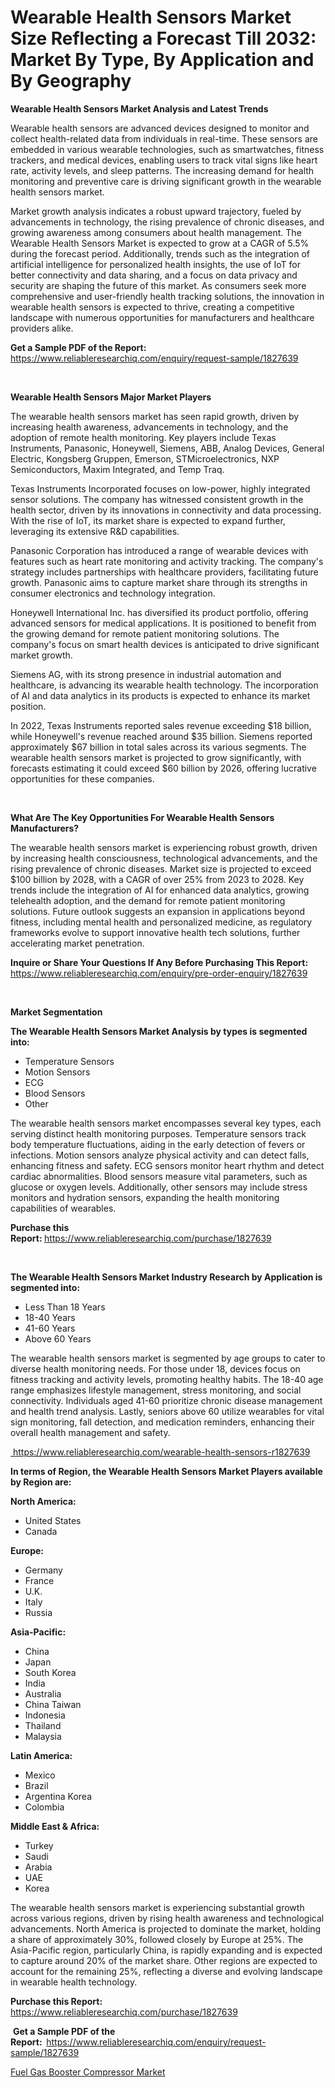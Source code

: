 <p><h1>Wearable Health Sensors Market Size Reflecting a Forecast Till 2032: Market By Type, By Application and By Geography</h1></p><p><strong>Wearable Health Sensors Market Analysis and Latest Trends</strong></p>
<p><p>Wearable health sensors are advanced devices designed to monitor and collect health-related data from individuals in real-time. These sensors are embedded in various wearable technologies, such as smartwatches, fitness trackers, and medical devices, enabling users to track vital signs like heart rate, activity levels, and sleep patterns. The increasing demand for health monitoring and preventive care is driving significant growth in the wearable health sensors market.</p><p>Market growth analysis indicates a robust upward trajectory, fueled by advancements in technology, the rising prevalence of chronic diseases, and growing awareness among consumers about health management. The Wearable Health Sensors Market is expected to grow at a CAGR of 5.5% during the forecast period. Additionally, trends such as the integration of artificial intelligence for personalized health insights, the use of IoT for better connectivity and data sharing, and a focus on data privacy and security are shaping the future of this market. As consumers seek more comprehensive and user-friendly health tracking solutions, the innovation in wearable health sensors is expected to thrive, creating a competitive landscape with numerous opportunities for manufacturers and healthcare providers alike.</p></p>
<p><strong>Get a Sample PDF of the Report:&nbsp;</strong> <a href="https://www.reliableresearchiq.com/enquiry/request-sample/1827639?utm_campaign=2299&utm_medium=2&utm_source=Github&utm_content=ia&utm_term=11042025&utm_id=wearable-health-sensors">https://www.reliableresearchiq.com/enquiry/request-sample/1827639</a></p>
<p>&nbsp;</p>
<p><strong>Wearable Health Sensors Major Market Players</strong></p>
<p><p>The wearable health sensors market has seen rapid growth, driven by increasing health awareness, advancements in technology, and the adoption of remote health monitoring. Key players include Texas Instruments, Panasonic, Honeywell, Siemens, ABB, Analog Devices, General Electric, Kongsberg Gruppen, Emerson, STMicroelectronics, NXP Semiconductors, Maxim Integrated, and Temp Traq.</p><p>Texas Instruments Incorporated focuses on low-power, highly integrated sensor solutions. The company has witnessed consistent growth in the health sector, driven by its innovations in connectivity and data processing. With the rise of IoT, its market share is expected to expand further, leveraging its extensive R&D capabilities.</p><p>Panasonic Corporation has introduced a range of wearable devices with features such as heart rate monitoring and activity tracking. The company's strategy includes partnerships with healthcare providers, facilitating future growth. Panasonic aims to capture market share through its strengths in consumer electronics and technology integration.</p><p>Honeywell International Inc. has diversified its product portfolio, offering advanced sensors for medical applications. It is positioned to benefit from the growing demand for remote patient monitoring solutions. The company's focus on smart health devices is anticipated to drive significant market growth.</p><p>Siemens AG, with its strong presence in industrial automation and healthcare, is advancing its wearable health technology. The incorporation of AI and data analytics in its products is expected to enhance its market position.</p><p>In 2022, Texas Instruments reported sales revenue exceeding $18 billion, while Honeywell's revenue reached around $35 billion. Siemens reported approximately $67 billion in total sales across its various segments. The wearable health sensors market is projected to grow significantly, with forecasts estimating it could exceed $60 billion by 2026, offering lucrative opportunities for these companies.</p></p>
<p>&nbsp;</p>
<p><strong>What Are The Key Opportunities For Wearable Health Sensors Manufacturers?</strong></p>
<p><p>The wearable health sensors market is experiencing robust growth, driven by increasing health consciousness, technological advancements, and the rising prevalence of chronic diseases. Market size is projected to exceed $100 billion by 2028, with a CAGR of over 25% from 2023 to 2028. Key trends include the integration of AI for enhanced data analytics, growing telehealth adoption, and the demand for remote patient monitoring solutions. Future outlook suggests an expansion in applications beyond fitness, including mental health and personalized medicine, as regulatory frameworks evolve to support innovative health tech solutions, further accelerating market penetration.</p></p>
<p><strong>Inquire or Share Your Questions If Any Before Purchasing This Report:</strong> <a href="https://www.reliableresearchiq.com/enquiry/pre-order-enquiry/1827639?utm_campaign=2299&utm_medium=2&utm_source=Github&utm_content=ia&utm_term=11042025&utm_id=wearable-health-sensors">https://www.reliableresearchiq.com/enquiry/pre-order-enquiry/1827639</a></p>
<p>&nbsp;</p>
<p><strong>Market Segmentation</strong></p>
<p><strong>The Wearable Health Sensors Market Analysis by types is segmented into:</strong></p>
<p><ul><li>Temperature Sensors</li><li>Motion Sensors</li><li>ECG</li><li>Blood Sensors</li><li>Other</li></ul></p>
<p><p>The wearable health sensors market encompasses several key types, each serving distinct health monitoring purposes. Temperature sensors track body temperature fluctuations, aiding in the early detection of fevers or infections. Motion sensors analyze physical activity and can detect falls, enhancing fitness and safety. ECG sensors monitor heart rhythm and detect cardiac abnormalities. Blood sensors measure vital parameters, such as glucose or oxygen levels. Additionally, other sensors may include stress monitors and hydration sensors, expanding the health monitoring capabilities of wearables.</p></p>
<p><strong>Purchase this Report:&nbsp;</strong><a href="https://www.reliableresearchiq.com/purchase/1827639?utm_campaign=2299&utm_medium=2&utm_source=Github&utm_content=ia&utm_term=11042025&utm_id=wearable-health-sensors">https://www.reliableresearchiq.com/purchase/1827639</a></p>
<p>&nbsp;</p>
<p><strong>The Wearable Health Sensors Market Industry Research by Application is segmented into:</strong></p>
<p><ul><li>Less Than 18 Years</li><li>18-40 Years</li><li>41-60 Years</li><li>Above 60 Years</li></ul></p>
<p><p>The wearable health sensors market is segmented by age groups to cater to diverse health monitoring needs. For those under 18, devices focus on fitness tracking and activity levels, promoting healthy habits. The 18-40 age range emphasizes lifestyle management, stress monitoring, and social connectivity. Individuals aged 41-60 prioritize chronic disease management and health trend analysis. Lastly, seniors above 60 utilize wearables for vital sign monitoring, fall detection, and medication reminders, enhancing their overall health management and safety.</p></p>
<p><a href="https://www.reliableresearchiq.com/wearable-health-sensors-r1827639?utm_campaign=2299&utm_medium=2&utm_source=Github&utm_content=ia&utm_term=11042025&utm_id=wearable-health-sensors">&nbsp;https://www.reliableresearchiq.com/wearable-health-sensors-r1827639</a></p>
<p><strong>In terms of Region, the Wearable Health Sensors Market Players available by Region are:</strong></p>
<p>
    <p> <strong> North America: </strong>
        <ul>
            <li>United States</li>
            <li>Canada</li>
        </ul>
        </p> 
    <p> <strong> Europe: </strong>
        <ul>
            <li>Germany</li>
            <li>France</li>
            <li>U.K.</li>
            <li>Italy</li>
            <li>Russia</li>
        </ul>
        </p> 
    <p> <strong> Asia-Pacific: </strong>
        <ul>
            <li>China</li>
            <li>Japan</li>
            <li>South Korea</li>
            <li>India</li>
            <li>Australia</li>
            <li>China Taiwan</li>
            <li>Indonesia</li>
            <li>Thailand</li>
            <li>Malaysia</li>
        </ul>
        </p> 
    <p> <strong> Latin America: </strong>
        <ul>
            <li>Mexico</li>
            <li>Brazil</li>
            <li>Argentina Korea</li>
            <li>Colombia</li>
        </ul>
        </p> 
    <p> <strong> Middle East & Africa: </strong>
        <ul>
            <li>Turkey</li>
            <li>Saudi</li>
            <li>Arabia</li>
            <li>UAE</li>
            <li>Korea</li>
        </ul>
    </p>
    </p>
<p><p>The wearable health sensors market is experiencing substantial growth across various regions, driven by rising health awareness and technological advancements. North America is projected to dominate the market, holding a share of approximately 30%, followed closely by Europe at 25%. The Asia-Pacific region, particularly China, is rapidly expanding and is expected to capture around 20% of the market share. Other regions are expected to account for the remaining 25%, reflecting a diverse and evolving landscape in wearable health technology.</p></p>
<p><strong>Purchase this Report: </strong><a href="https://www.reliableresearchiq.com/purchase/1827639?utm_campaign=2299&utm_medium=2&utm_source=Github&utm_content=ia&utm_term=11042025&utm_id=wearable-health-sensors">https://www.reliableresearchiq.com/purchase/1827639</a></p>
<p>&nbsp;<strong>Get a Sample PDF of the Report:&nbsp;&nbsp;</strong><a href="https://www.reliableresearchiq.com/enquiry/request-sample/1827639?utm_campaign=2299&utm_medium=2&utm_source=Github&utm_content=ia&utm_term=11042025&utm_id=wearable-health-sensors">https://www.reliableresearchiq.com/enquiry/request-sample/1827639</a></p>
<p><strong></strong></p>
<p><p><a href="https://github.com/willjis/Market-Research-Report-List-1/blob/main/fuel-gas-booster-compressor-market.md?utm_campaign=2299&utm_medium=2&utm_source=Github&utm_content=ia&utm_term=11042025&utm_id=wearable-health-sensors">Fuel Gas Booster Compressor Market</a></p></p>